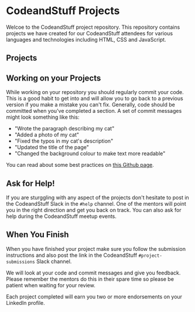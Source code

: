 # CodeandStuff Projects

Welcoe to the CodeandStuff project repository. This repository contains projects we have created for our CodeandStuff attendees for various languages and technologies including HTML, CSS and JavaScript.

## Projects

## Working on your Projects

While working on your repository you should regularly commit your code. This is a good habit to get into and will allow you to go back to a previous version if you make a mistake you can't fix. Generally, code should be committed when you've completed a section. A set of commit messages might look something like this:

* "Wrote the paragraph describing my cat"
* "Added a photo of my cat"
* "Fixed the typos in my cat's description"
* "Updated the title of the page"
* "Changed the background colour to make text more readable"

You can read about some best practices on [this Github page](https://github.com/trein/dev-best-practices/wiki/Git-Commit-Best-Practices).

## Ask for Help!

If you are sturggling with any aspect of the projects don't hesitate to post in the CodeandStuff Slack in the ```#help``` channel. One of the mentors will point you in the right direction and get you back on track. You can also ask for help during the CodeandStuff meetup events.

## When You Finish

When you have finished your project make sure you follow the submission instructions and also post the link in the CodeandStuff ```#project-submissions``` Slack channel.

We will look at your code and commit messages and give you feedback. Please remember the mentors do this in their spare time so please be patient when waiting for your review.

Each project completed will earn you two or more endorsements on your LinkedIn profile.


